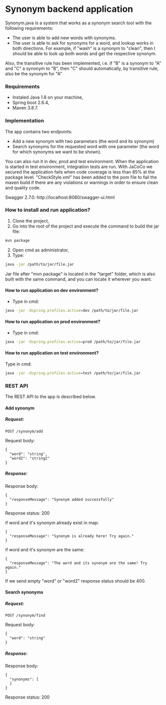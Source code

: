 # Synonym backend application #

Synonym.java is a system that works as a synonym search tool with the following requirements:
 - The user is able to add new words with synonyms.
 -  The user is able to ask for synonyms for a word, and lookup works in both directions. For example, if "wash" is a synonym to "clean", then I should be able to look up both words and get the respective synonym. 
  
Also, the transitive rule has been implemented, i.e. if "B" is a synonym to "A" and "C" a synonym to "B", then "C" should automatically, by transitive rule, also be the synonym for "A"

### Requirements
  
  - Instaled Java 1.8 on your machine,
  - Spring boot  2.6.4,
  - Maven  3.8.7.

### Implementation
The app contains two endpoints:
- Add a new synonym with two parametars (the word and its synonym)
- Search synonyms for the requested word with one parameter (the word for which synonyms we want to be shown).

You can also run it in dev, prod and test
environment. When the application is started in test environment, integration tests are run. With JaCoCo we secured the application fails when code coverage is less than 85% at the package level. "CheckStyle.xml" has been
added to the pom file to fail the maven build if there are any violations or warnings in order to ensure clean and quality code.

 Swagger 2.7.0: http://localhost:8080/swagger-ui.html
 
 ### How to install and run application? ###
 1. Clone the project,
 2. Go into the root of the project and execute the command to build the jar file:
  ```bash
  mvn package
  ```
 2. Open cmd as administrator,
 3. Type: 
 ```bash
 java -jar /path/to/jar/file.jar
 ```
Jar file after "mvn package" is located in the "target" folder, which is also built with the same command, and you can locate it wherever you want.
 
 #### How to run application on dev environment? ####
 * Type in cmd: 
 ```bash
 java -jar -Dspring.profiles.active=dev /path/to/jar/file.jar
 ```
 
 #### How to run application on prod environment? ####
 * Type in cmd:
 ```bash
 java -jar -Dspring.profiles.active=prod /path/to/jar/file.jar
 ```
 
 #### How to run application on test environment? ####
 
 Type in cmd:
 
 ```bash
 java -jar -Dspring.profiles.active=test /path/to/jar/file.jar
 ```

### REST API 
The REST API to the app is described below.
#### Add synonym
##### Request:

```
POST /synonym/add
```

Request body:

```
{
  "word": "string",
  "word2": "string2"
}
```

##### Response:

Response body:
```
{
  "responseMessage": "Synonym added successfully"
}
```

Response status: 200

if word and it's synonym already exist in map:

```
{
  "responseMessage": "Synonym is already here! Try again."
}
```

if word and it's synonym are the same:

```
{
  "responseMessage": "The word and its synonym are the same! Try again."
}
```


If we send empty "word" or "word2" response status should be 400.

#### Search synonyms
##### Request:

```
POST /synonym/find
```

Request body:

```
{
  "word": "string"
}
```

##### Response:

Response body:
```
{
  "synonyms": [
  ]
}
```
Response status: 200



